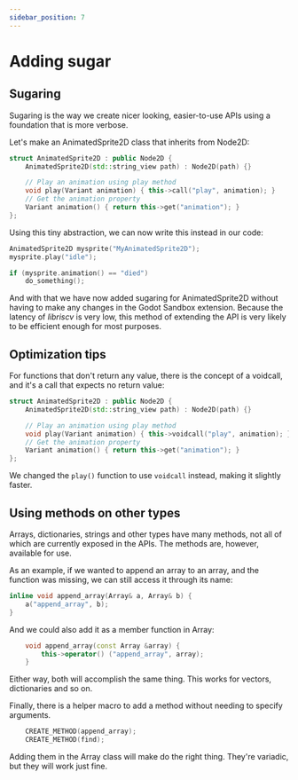 ```yaml
---
sidebar_position: 7
---
```


# Adding sugar

## Sugaring

Sugaring is the way we create nicer looking, easier-to-use APIs using a foundation that is more verbose.

Let's make an AnimatedSprite2D class that inherits from Node2D:

```cpp
struct AnimatedSprite2D : public Node2D {
	AnimatedSprite2D(std::string_view path) : Node2D(path) {}

	// Play an animation using play method
	void play(Variant animation) { this->call("play", animation); }
	// Get the animation property
	Variant animation() { return this->get("animation"); }
};
```

Using this tiny abstraction, we can now write this instead in our code:

```cpp
AnimatedSprite2D mysprite("MyAnimatedSprite2D");
mysprite.play("idle");

if (mysprite.animation() == "died")
	do_something();
```

And with that we have now added sugaring for AnimatedSprite2D without having to make any changes in the Godot Sandbox extension. Because the latency of _libriscv_ is very low, this method of extending the API is very likely to be efficient enough for most purposes.


## Optimization tips

For functions that don't return any value, there is the concept of a voidcall, and it's a call that expects no return value:

```cpp
struct AnimatedSprite2D : public Node2D {
	AnimatedSprite2D(std::string_view path) : Node2D(path) {}

	// Play an animation using play method
	void play(Variant animation) { this->voidcall("play", animation); }
	// Get the animation property
	Variant animation() { return this->get("animation"); }
};
```

We changed the `play()` function to use `voidcall` instead, making it slightly faster.


## Using methods on other types

Arrays, dictionaries, strings and other types have many methods, not all of which are currently exposed in the APIs. The methods are, however, available for use.

As an example, if we wanted to append an array to an array, and the function was missing, we can still access it through its name:

```c++
inline void append_array(Array& a, Array& b) {
	a("append_array", b);
}
```

And we could also add it as a member function in Array:

```c++
	void append_array(const Array &array) {
		this->operator() ("append_array", array);
	}
```

Either way, both will accomplish the same thing. This works for vectors, dictionaries and so on.

Finally, there is a helper macro to add a method without needing to specify arguments.

```c++
	CREATE_METHOD(append_array);
	CREATE_METHOD(find);
```

Adding them in the Array class will make do the right thing. They're variadic, but they will work just fine.
